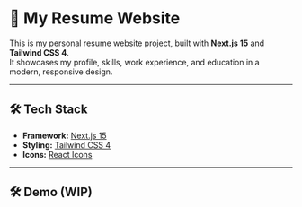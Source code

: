 # 🚀 My Resume Website

This is my personal resume website project, built with **Next.js 15** and **Tailwind CSS 4**.  
It showcases my profile, skills, work experience, and education in a modern, responsive design.

---

## 🛠 Tech Stack

- **Framework:** [Next.js 15](https://nextjs.org/)
- **Styling:** [Tailwind CSS 4](https://tailwindcss.com/)
- **Icons:** [React Icons](https://react-icons.github.io/react-icons/)

---

## 🛠 Demo (WIP)


<!-- 
## 🚀 Getting Started

### 1️⃣ Clone the repository
```bash
git clone https://github.com/yourusername/your-resume-website.git
cd your-resume-website -->
